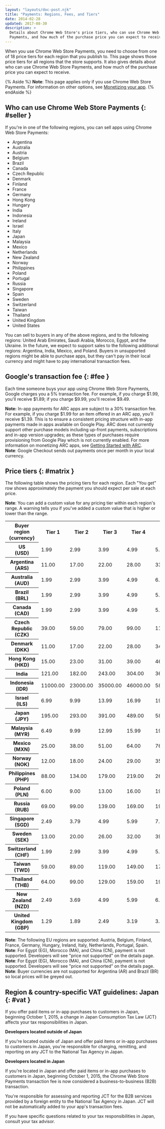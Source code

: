 ```yaml
---
layout: "layouts/doc-post.njk"
title: "Payments: Regions, Fees, and Tiers"
date: 2014-02-28
updated: 2017-08-30
description: >
  Details about Chrome Web Store's price tiers, who can use Chrome Web Store
  Payments, and how much of the purchase price you can expect to receive.
---
```


When you use Chrome Web Store Payments, you need to choose from one of 18 price tiers for each
region that you publish to. This page shows those price tiers for all regions that the store
supports. It also gives details about who can use Chrome Web Store Payments, and how much of the
purchase price you can expect to receive.

{% Aside %}
**Note**: This page applies only if you use Chrome Web Store Payments.
For information on other options, see [Monetizing your app][1].
{% endAside %}

## Who can use Chrome Web Store Payments {: #seller }

If you're in one of the following regions, you can sell apps using Chrome Web Store Payments:

- Argentina
- Australia
- Austria
- Belgium
- Brazil
- Canada
- Czech Republic
- Denmark
- Finland
- France
- Germany
- Hong Kong
- Hungary
- India
- Indonesia
- Ireland
- Israel
- Italy
- Japan
- Malaysia
- Mexico
- Netherlands
- New Zealand
- Norway
- Philippines
- Poland
- Portugal
- Russia
- Singapore
- Spain
- Sweden
- Switzerland
- Taiwan
- Thailand
- United Kingdom
- United States

You can sell to buyers in any of the above regions, and to the following regions: United Arab
Emirates, Saudi Arabia, Morocco, Egypt, and the Ukraine. In the future, we expect to support sales
to the following additional regions: Argentina, India, Mexico, and Poland. Buyers in unsupported
regions might be able to purchase apps, but they can't pay in their local currency and might have to
pay international transaction fees.

## Google's transaction fee {: #fee }

Each time someone buys your app using Chrome Web Store Payments, Google charges you a 5% transaction
fee. For example, if you charge $1.99, you'll receive $1.89; if you charge
$9.99, you'll receive $9.49.

<div class="aside aside--note"><strong>Note:</strong> In-app payments for ARC apps are subject to a 30% transaction fee. For example, if you charge $1.99 for an item offered in an ARC app, you'll receive $1.39. This is to ensure a consistent pricing structure with in-app payments made in apps available on Google Play. ARC does not currently support other purchase models including up-front payments, subscriptions and in-app version upgrades; as these types of purchases require provisioning from Google Play which is not currently enabled. For more information on monetizing ARC apps, see <a href="/apps/getstarted_arc">Getting Started with ARC</a>.</div>

<div class="aside aside--note"><b>Note</b>: Google Checkout sends out payments once per month in your local currency.</div>

## Price tiers {: #matrix }

The following table shows the pricing tiers for each region. Each "You get" row shows approximately
the payment you should expect per sale at each price.

<div class="aside aside--note"><b>Note</b>: You can add a custom value for any pricing tier within each region's range. A warning tells you if you've added a custom value that is higher or lower than the range.</div>

<table><tbody><tr><th>Buyer region (currency)</th><th>Tier&nbsp;1</th><th>Tier&nbsp;2</th><th>Tier&nbsp;3</th><th>Tier&nbsp;4</th><th>Tier&nbsp;5</th><th>Tier&nbsp;6</th><th>Tier&nbsp;7</th><th>Tier&nbsp;8</th><th>Tier&nbsp;9</th><th>Tier&nbsp;10</th><th>Tier&nbsp;11</th><th>Tier&nbsp;12</th><th>Tier&nbsp;13</th><th>Tier&nbsp;14</th><th>Tier&nbsp;15</th><th>Tier&nbsp;16</th><th>Tier&nbsp;17</th><th><em>Max</em></th></tr><tr><th>US<br>(USD)</th><td>1.99</td><td>2.99</td><td>3.99</td><td>4.99</td><td>5.99</td><td>6.99</td><td>7.99</td><td>8.99</td><td>9.99</td><td>14.99</td><td>19.99</td><td>24.99</td><td>29.99</td><td>34.99</td><td>39.99</td><td>44.99</td><td>49.99</td><td>1000.00</td></tr><tr><th>Argentina<br>(ARS)</th><td>11.00</td><td>17.00</td><td>22.00</td><td>28.00</td><td>33.00</td><td>39.00</td><td>45.00</td><td>50.00</td><td>56.00</td><td>83.00</td><td>111.00</td><td>139.00</td><td>167.00</td><td>195.00</td><td>223.00</td><td>251.00</td><td>278.00</td><td>5570.00</td></tr><tr><th>Australia<br>(AUD)</th><td>1.99</td><td>2.99</td><td>3.99</td><td>4.99</td><td>6.99</td><td>7.99</td><td>8.99</td><td>9.99</td><td>10.99</td><td>15.99</td><td>21.99</td><td>26.99</td><td>32.99</td><td>37.99</td><td>44.99</td><td>48.99</td><td>53.99</td><td>1090.00</td></tr><tr><th>Brazil<br>(BRL)</th><td>1.99</td><td>2.99</td><td>3.99</td><td>4.99</td><td>5.99</td><td>6.99</td><td>7.99</td><td>8.99</td><td>9.99</td><td>14.99</td><td>19.99</td><td>24.99</td><td>29.99</td><td>34.99</td><td>39.99</td><td>44.99</td><td>49.99</td><td>1000.00</td></tr><tr><th>Canada<br>(CAD)</th><td>1.99</td><td>2.99</td><td>3.99</td><td>4.99</td><td>5.99</td><td>6.99</td><td>7.99</td><td>8.99</td><td>9.99</td><td>14.99</td><td>19.99</td><td>24.99</td><td>29.99</td><td>34.99</td><td>39.99</td><td>44.99</td><td>49.99</td><td>1030.00</td></tr><tr><th>Czech Republic<br>(CZK)</th><td>39.00</td><td>59.00</td><td>79.00</td><td>99.00</td><td>119.00</td><td>139.00</td><td>149.00</td><td>169.00</td><td>199.00</td><td>299.00</td><td>399.00</td><td>499.00</td><td>549.00</td><td>649.00</td><td>749.00</td><td>849.00</td><td>949.00</td><td>20000.00</td></tr><tr><th>Denmark<br>(DKK)</th><td>11.00</td><td>17.00</td><td>22.00</td><td>28.00</td><td>34.00</td><td>39.00</td><td>45.00</td><td>51.00</td><td>56.00</td><td>84.00</td><td>112.00</td><td>140.00</td><td>169.00</td><td>197.00</td><td>225.00</td><td>253.00</td><td>281.00</td><td>5620.00</td></tr><tr><th>Hong Kong<br>(HKD)</th><td>15.00</td><td>23.00</td><td>31.00</td><td>39.00</td><td>46.00</td><td>54.00</td><td>62.00</td><td>70.00</td><td>78.00</td><td>116.00</td><td>155.00</td><td>194.00</td><td>233.00</td><td>272.00</td><td>310.00</td><td>349.00</td><td>388.00</td><td>7760.00</td></tr><tr><th>India<br></th><td>121.00</td><td>182.00</td><td>243.00</td><td>304.00</td><td>365.00</td><td>426.00</td><td>487.00</td><td>548.00</td><td>609.00</td><td>914.00</td><td>1219.00</td><td>1524.00</td><td>1829.00</td><td>2134.00</td><td>2439.00</td><td>2744.00</td><td>3049.00</td><td>61000.00</td></tr><tr><th>Indonesia<br>(IDR)</th><td>11000.00</td><td>23000.00</td><td>35000.00</td><td>46000.00</td><td>58000.00</td><td>70000.00</td><td>81000.00</td><td>93000.00</td><td>100000.00</td><td>115000.00</td><td>175000.00</td><td>230000.00</td><td>290000.00</td><td>350000.00</td><td>400000.00</td><td>450000.00</td><td>525000.00</td><td>580000.00</td></tr><tr><th>Israel<br>(ILS)</th><td>6.99</td><td>9.99</td><td>13.99</td><td>16.99</td><td>19.99</td><td>23.99</td><td>27.99</td><td>30.99</td><td>34.99</td><td>51.99</td><td>69.99</td><td>86.99</td><td>104.99</td><td>121.99</td><td>139.99</td><td>156.99</td><td>174.99</td><td>3490.00</td></tr><tr><th>Japan<br>(JPY)</th><td>195.00</td><td>293.00</td><td>391.00</td><td>489.00</td><td>587.00</td><td>685.00</td><td>783.00</td><td>881.00</td><td>979.00</td><td>1469.00</td><td>1959.00</td><td>2449.00</td><td>2939.00</td><td>3429.00</td><td>3919.00</td><td>4409.00</td><td>4899.00</td><td>98000.00</td></tr><tr><th>Malaysia<br>(MYR)</th><td>6.49</td><td>9.99</td><td>12.99</td><td>15.99</td><td>19.99</td><td>22.99</td><td>25.99</td><td>29.99</td><td>32.99</td><td>49.99</td><td>64.99</td><td>79.99</td><td>99.99</td><td>114.99</td><td>129.99</td><td>149.99</td><td>164.99</td><td>33000.00</td></tr><tr><th>Mexico<br>(MXN)</th><td>25.00</td><td>38.00</td><td>51.00</td><td>64.00</td><td>76.00</td><td>89.00</td><td>102.00</td><td>115.00</td><td>127.00</td><td>191.00</td><td>255.00</td><td>319.00</td><td>382.00</td><td>446.00</td><td>510.00</td><td>574.00</td><td>637.00</td><td>12750.00</td></tr><tr><th>Norway<br>(NOK)</th><td>12.00</td><td>18.00</td><td>24.00</td><td>29.00</td><td>35.00</td><td>41.00</td><td>47.00</td><td>53.00</td><td>59.00</td><td>88.00</td><td>118.00</td><td>147.00</td><td>177.00</td><td>206.00</td><td>236.00</td><td>265.00</td><td>294.00</td><td>5890.00</td></tr><tr><th>Philippines<br>(PHP)</th><td>88.00</td><td>134.00</td><td>179.00</td><td>219.00</td><td>269.00</td><td>314.00</td><td>359.00</td><td>399.00</td><td>449.00</td><td>669.00</td><td>899.00</td><td>1099.00</td><td>1299.00</td><td>1599.00</td><td>1799.00</td><td>1999.00</td><td>2199.00</td><td>44710.00</td></tr><tr><th>Poland<br>(PLN)</th><td>6.00</td><td>9.00</td><td>13.00</td><td>16.00</td><td>19.00</td><td>22.00</td><td>25.00</td><td>28.00</td><td>32.00</td><td>48.00</td><td>63.00</td><td>79.00</td><td>95.00</td><td>111.00</td><td>127.00</td><td>143.00</td><td>158.00</td><td>3710.00</td></tr><tr><th>Russia<br>(RUB)</th><td>69.00</td><td>99.00</td><td>139.00</td><td>169.00</td><td>199.00</td><td>239.00</td><td>269.00</td><td>299.00</td><td>339.00</td><td>499.00</td><td>679.00</td><td>849.00</td><td>999.00</td><td>1199.00</td><td>1399.00</td><td>1499.00</td><td>1699.00</td><td>37000.00</td></tr><tr><th>Singapore<br>(SGD)</th><td>2.49</td><td>3.79</td><td>4.99</td><td>5.99</td><td>7.99</td><td>8.99</td><td>9.99</td><td>11.99</td><td>12.99</td><td>18.99</td><td>24.99</td><td>31.99</td><td>37.99</td><td>44.99</td><td>49.99</td><td>56.99</td><td>62.99</td><td>1270.00</td></tr><tr><th>Sweden<br>(SEK)</th><td>13.00</td><td>20.00</td><td>26.00</td><td>32.00</td><td>39.00</td><td>46.00</td><td>52.00</td><td>59.00</td><td>65.00</td><td>98.00</td><td>130.00</td><td>163.00</td><td>195.00</td><td>228.00</td><td>260.00</td><td>293.00</td><td>325.00</td><td>6500.00</td></tr><tr><th>Switzerland<br>(CHF)</th><td>1.99</td><td>2.99</td><td>3.99</td><td>4.99</td><td>5.99</td><td>6.49</td><td>7.49</td><td>7.99</td><td>8.99</td><td>13.99</td><td>18.99</td><td>22.99</td><td>27.99</td><td>32.99</td><td>36.99</td><td>41.99</td><td>46.99</td><td>930.00</td></tr><tr><th>Taiwan<br>(TWD)</th><td>59.00</td><td>89.00</td><td>119.00</td><td>149.00</td><td>179.00</td><td>209.00</td><td>239.00</td><td>279.00</td><td>299.00</td><td>449.00</td><td>599.00</td><td>749.00</td><td>899.00</td><td>1049.00</td><td>1199.00</td><td>1399.00</td><td>1499.00</td><td>30300.00</td></tr><tr><th>Thailand<br>(THB)</th><td>64.00</td><td>99.00</td><td>129.00</td><td>159.00</td><td>199.00</td><td>229.00</td><td>259.00</td><td>299.00</td><td>324.00</td><td>499.00</td><td>649.00</td><td>799.00</td><td>999.00</td><td>1149.00</td><td>1299.00</td><td>1449.00</td><td>1599.00</td><td>32500.00</td></tr><tr><th>New Zealand<br>(NZD)</th><td>2.49</td><td>3.69</td><td>4.99</td><td>5.99</td><td>6.99</td><td>8.99</td><td>9.99</td><td>10.99</td><td>11.99</td><td>18.99</td><td>24.99</td><td>29.99</td><td>34.99</td><td>44.99</td><td>49.99</td><td>54.99</td><td>59.99</td><td>1240.00</td></tr><tr><th>United Kingdom<br>(GBP)</th><td>1.29</td><td>1.89</td><td>2.49</td><td>3.19</td><td>3.79</td><td>4.49</td><td>5.09</td><td>5.69</td><td>6.39</td><td>9.59</td><td>12.99</td><td>15.99</td><td>18.99</td><td>21.99</td><td>25.99</td><td>28.99</td><td>31.99</td><td>640.00</td></tr></tbody></table>

<div class="aside aside--note"><b>Note</b>: The following EU regions are supported: Austria, Belgium, Finland, France, Germany, Hungary, Ireland, Italy, Netherlands, Portugal, Spain.</div>

<div class="aside aside--note"><b>Note</b>: For Egypt (EG), Morocco (MA), and China (CN), payment is not supported. Developers will see "price not supported" on the details page.</div>

<div class="aside aside--note"><b>Note</b>: For Egypt (EG), Morocco (MA), and China (CN), payment is not supported. Developers will see "price not supported" on the details page.</div>

<div class="aside aside--note"><b>Note</b>: Buyer currencies are not supported for Argentina (AR) and Brazil (BR) so local prices will be greyed out.</div>

## Region & country-specific VAT guidelines: Japan {: #vat }

If you offer paid items or in-app purchases to customers in Japan, beginning October 1, 2015, a
change in Japan Consumption Tax Law (JCT) affects your tax responsibilities in Japan.

**Developers located outside of Japan**

If you're located outside of Japan and offer paid items or in-app purchases to customers in Japan,
you're responsible for charging, remitting, and reporting on any JCT to the National Tax Agency in
Japan.

**Developers located in Japan**

If you're located in Japan and offer paid items or in-app purchases to customers in Japan, beginning
October 1, 2015, the Chrome Web Store Payments transaction fee is now considered a
business-to-business (B2B) transaction.

You're responsible for assessing and reporting JCT for the B2B services provided by a foreign entity
to the National Tax Agency in Japan. JCT will not be automatically added to your app's transaction
fees.

If you have specific questions related to your tax responsibilities in Japan, consult your tax
advisor.

[1]: /docs/webstore/money
[2]: /docs/apps/getstarted_arc
